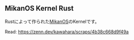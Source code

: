 ## MikanOS Kernel Rust

Rustによって作られた[MikanOS](https://github.com/uchan-nos/mikanos)のKernelです。

Read: https://zenn.dev/kawahara/scraps/4b38c668d9f49a
